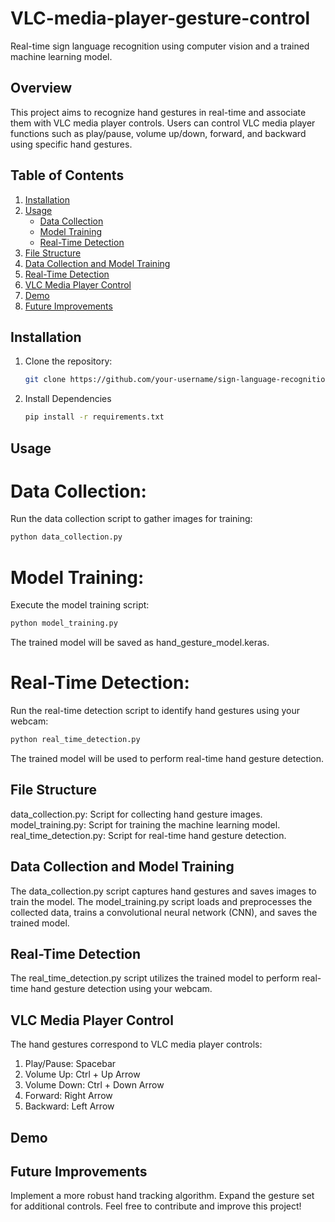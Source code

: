# VLC-media-player-gesture-control

Real-time sign language recognition using computer vision and a trained machine learning model.

## Overview

This project aims to recognize hand gestures in real-time and associate them with VLC media player controls. Users can control VLC media player functions such as play/pause, volume up/down, forward, and backward using specific hand gestures.

## Table of Contents

1. [Installation](#installation)
2. [Usage](#usage)
   - [Data Collection](#data-collection)
   - [Model Training](#model-training)
   - [Real-Time Detection](#real-time-detection)
3. [File Structure](#file-structure)
4. [Data Collection and Model Training](#data-collection-and-model-training)
5. [Real-Time Detection](#real-time-detection)
6. [VLC Media Player Control](#vlc-media-player-control)
7. [Demo](#demo)
8. [Future Improvements](#future-improvements)

## Installation

1. Clone the repository:

   ```bash
   git clone https://github.com/your-username/sign-language-recognition.git

2. Install Dependencies

   ```bash
   pip install -r requirements.txt

## Usage 

# Data Collection:

Run the data collection script to gather images for training:

   ```bash
   python data_collection.py
   ```

# Model Training:

Execute the model training script:
   ```bash
   python model_training.py
   ```
The trained model will be saved as hand_gesture_model.keras.

# Real-Time Detection:

Run the real-time detection script to identify hand gestures using your webcam:
   ```bash
   python real_time_detection.py
   ```
   
The trained model will be used to perform real-time hand gesture detection.

## File Structure
data_collection.py: Script for collecting hand gesture images.
model_training.py: Script for training the machine learning model.
real_time_detection.py: Script for real-time hand gesture detection.

## Data Collection and Model Training
The data_collection.py script captures hand gestures and saves images to train the model. The model_training.py script loads and preprocesses the collected data, trains a convolutional neural network (CNN), and saves the trained model.

## Real-Time Detection
The real_time_detection.py script utilizes the trained model to perform real-time hand gesture detection using your webcam.

## VLC Media Player Control
The hand gestures correspond to VLC media player controls:

1. Play/Pause: Spacebar
2. Volume Up: Ctrl + Up Arrow
3. Volume Down: Ctrl + Down Arrow
4. Forward: Right Arrow
5. Backward: Left Arrow


## Demo


## Future Improvements
Implement a more robust hand tracking algorithm.
Expand the gesture set for additional controls.
Feel free to contribute and improve this project!





